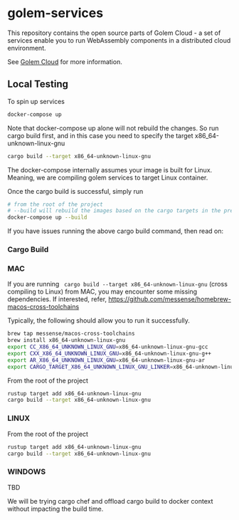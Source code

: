 # golem-services

This repository contains the open source parts of Golem Cloud - a set of services enable you to run WebAssembly components in a distributed cloud environment.

See [Golem Cloud](https://golem.cloud) for more information.

## Local Testing

To spin up services

```bash
docker-compose up
```

Note that docker-compose up alone will not rebuild the changes.
So run cargo build first, and in this case you need to specify
the target x86_64-unknown-linux-gnu

```bash
cargo build --target x86_64-unknown-linux-gnu
```

The docker-compose internally assumes your image is built for Linux.
Meaning, we are compiling golem services to target Linux container.

Once the cargo build is successful, simply run

```bash
# from the root of the project
# --build will rebuild the images based on the cargo targets in the previous step
docker-compose up --build
```

If you have issues running the above cargo build command, then read on:

### Cargo Build

### MAC
If you are running ` cargo build --target x86_64-unknown-linux-gnu` (cross compiling to Linux) from MAC, you may encounter
some missing dependencies. If interested, refer, https://github.com/messense/homebrew-macos-cross-toolchains

Typically, the following should allow you to run it successfully.

```bash
brew tap messense/macos-cross-toolchains
brew install x86_64-unknown-linux-gnu
export CC_X86_64_UNKNOWN_LINUX_GNU=x86_64-unknown-linux-gnu-gcc
export CXX_X86_64_UNKNOWN_LINUX_GNU=x86_64-unknown-linux-gnu-g++
export AR_X86_64_UNKNOWN_LINUX_GNU=x86_64-unknown-linux-gnu-ar
export CARGO_TARGET_X86_64_UNKNOWN_LINUX_GNU_LINKER=x86_64-unknown-linux-gnu-gcc
```

From the root of the project

```bash
rustup target add x86_64-unknown-linux-gnu
cargo build --target x86_64-unknown-linux-gnu
```

### LINUX

From the root of the project

```bash
rustup target add x86_64-unknown-linux-gnu
cargo build --target x86_64-unknown-linux-gnu
```

### WINDOWS
TBD

We will be trying cargo chef and offload cargo build to docker context without impacting the build time.

